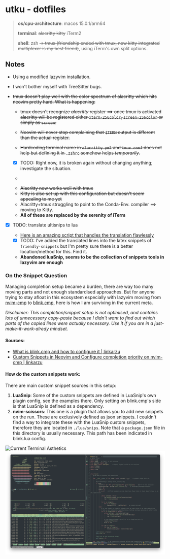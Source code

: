 # utku - dotfiles

> **os/cpu-architecture**: macos 15.0.1/arm64
> 
> **terminal**: ~~alacritty kitty~~ iTerm2
> 
> **shell**: zsh ~~-> tmux (friendship ended with tmux, now kitty integrated
> multiplexer is my best friend)~~, using iTerm's own split options.

## Notes

* Using a modified lazyvim installation.
* I won't bother myself with TreeSitter bugs.
* ~~tmux doesn't play well with the color spectrum of alacritty which hits neovim pretty hard.
  What is happening:~~

  * ~~tmux doesn't recognize *alacritty* register ==> once tmux is activated
    alacritty will be registered either `xterm-256color`, `screen-256color` or
    simply as `screen`.~~
  
  * ~~Neovim will never stop complaining that `$TERM` output is different than the
    actual register.~~

  * ~~Hardcoding terminal name in `alacritty.yml` and `tmux.conf` does not help
    but defining it in `.zshrc` somehow helps *temporarily*.~~

   * [x] TODO: Right now, it is broken again without changing anything; investigate the situation.

    * ~~~Solution was simple: switch to iTerm2~~~
    * ~~Alacritty now works well with tmux~~
    * ~~Kitty is also set up  with this configuration but doesn't seem appealing
      to me yet~~
    * Alacritty+tmux struggling to point to the Conda-Env. compiler ==> moving
      to Kitty.
    * **All of these are replaced by the serenity of iTerm**

* [x] TODO: translate ultisnips to lua

  * [Here is an amazing script that handles the translation flawlessly](https://github.com/L3MON4D3/LuaSnip/issues/201#issuecomment-950132369)

  * [x] TODO: I've added the translated lines into the latex snippets of
    `friendly-snippets` but I'm pretty sure there is a better location/method
    for this. Find it.
  * **Abandoned luaSnip, seems to be the collection of snippets tools in
  lazyvim are enough**

### On the Snippet Question
Managing completion setup became a burden, there are way too many moving parts and not enough standardised approaches. But for anyone trying to stay afloat in this ecosystem especially with lazyvim moving from [nvim-cmp](https://github.com/hrsh7th/nvim-cmp) to [blink.cmp](https://github.com/Saghen/blink.cmp), here is how I am surviving in the current meta.

*Disclaimer: This completion/snippet setup is not optimised, and contains lots of unnecessary copy-paste because I didn't want to find out which parts of the copied lines were actually necessary. Use it if you are in a just-make-it-work-alredy mindset.*

#### Sources:
- [What is blink.cmp and how to configure it | linkarzu](https://www.youtube.com/watch?v=sBbplGeFffY
)
- [ Custom Snippets in Neovim and Configure completion priority on nvim-cmp  |
linkarzu](https://www.youtube.com/watch?v=GxnBIRl9UmA)

#### How do the custom snippets work:
There are main custom snippet sources in this setup:
1. **LuaSnip**: Some of the custom snippets are defined in LuaSnip's own plugin config, see the examples there. Only setting on blink.cmp's side is that LuaSnip is defined as a dependency.
2. **nvim-scissors**: This one is a plugin that allows you to add new snippets
   on the run. These are exclusively defined as json snippets. I couldn't find
   a way to integrate these with the LuaSnip custom snippets, therefore they
are located in `./lua/snips`. Note that a `package.json` file in this directory
is usually necessary. This path has been indicated in blink.lua config.




![Current Terminal Asthetics](./terminal.png)
![](./kitty_setup.png)



































